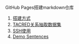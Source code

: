 GitHub Pages搭建markdown仓库

1. [搭建方式](_posts/2022-06-22-github_pages.md)
1. [TACRED关系抽取数据集](_posts/2022-06-24-TACRED.md)
1. [SSH使用](_posts/2022-06-27-ssh.md)
1. [Demo Sentences](_posts/2022-07-10-Example_Sentences.md)

